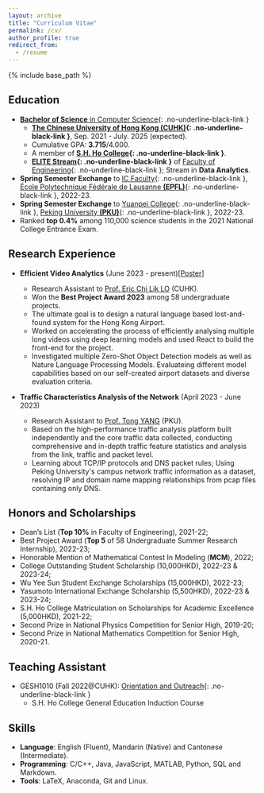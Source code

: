 ```yaml
---
layout: archive
title: "Curriculum Vitae"
permalink: /cv/
author_profile: true
redirect_from:
  - /resume
---
```


<!--
[Download the PDF Version](https://YanY-Henry.github.io/files/CV_YanYuhangHenry.pdf)
-->

{% include base_path %} 

## Education

* [**Bachelor of Science** in Computer Science](https://www.cse.cuhk.edu.hk/academics/cscin/){: .no-underline-black-link }
  * **[The Chinese University of Hong Kong (CUHK)](https://www.cuhk.edu.hk/english/index.html){: .no-underline-black-link }**, Sep. 2021 - July. 2025 (expected).
  * Cumulative GPA: **3.715**/4.000.
  * A member of **[S.H. Ho College](https://www.shho.cuhk.edu.hk){: .no-underline-black-link }**.
  * **[ELITE Stream](https://www.erg.cuhk.edu.hk/erg/Elite){: .no-underline-black-link }** of [Faculty of Engineering](https://www.erg.cuhk.edu.hk/erg/){: .no-underline-black-link }; Stream in **Data Analytics**.
* **Spring Semester Exchange** to [IC Faculty](https://www.epfl.ch/schools/ic/){: .no-underline-black-link }, [École Polytechnique Fédérale de Lausanne **(EPFL)**](https://www.epfl.ch/en/){: .no-underline-black-link }, 2022-23.
* **Spring Semester Exchange** to [Yuanpei College](https://yuanpei.pku.edu.cn/en/){: .no-underline-black-link }, [Peking University **(PKU)**](https://english.pku.edu.cn){: .no-underline-black-link }, 2022-23.
* Ranked **top 0.4%** among 110,000 science students in the 2021 National College Entrance Exam.


## Research Experience

* **Efficient Video Analytics** (June 2023 - present)[[Poster](https://YanY-Henry.github.io/files/SummerResearch2023_Poster.pdf)]
  * Research Assistant to [Prof. Eric Chi Lik LO](https://www.cse.cuhk.edu.hk/people/faculty/eric-chi-lik-lo/) (CUHK).
  * Won the **Best Project Award 2023** among 58 undergraduate projects.
  * The ultimate goal is to design a natural language based lost-and-found system for the Hong Kong Airport.
  * Worked on accelerating the process of efficiently analysing multiple long videos using deep learning models and used React to build the front-end for the project.
  * Investigated multiple Zero-Shot Object Detection models as well as Nature Language Processing Models. Evaluateing different model capabilities based on our self-created airport datasets and diverse evaluation criteria.

* **Traffic Characteristics Analysis of the Network** (April 2023 - June 2023)
  * Research Assistant to [Prof. Tong YANG](https://cs.pku.edu.cn/info/1176/3703.htm) (PKU).
  * Based on the high-performance traffic analysis platform built independently and the core traffic data collected, conducting comprehensive and in-depth traffic feature statistics and analysis from the link, traffic and packet level.
  * Learning about TCP/IP protocols and DNS packet rules; Using Peking University's campus network traffic information as a dataset, resolving IP and domain name mapping relationships from pcap files containing only DNS.
 

<!--
## Working Experience

* **AIJobTech** (Oct. 2023 - present)
  * Participated in the establishment of the tech startup as CTO (Chief Technology Officer).
  * Hope to use AI technology for resume touch-ups, job matchings, and job search skills learning.
  * Full-stack development experience.
-->

## Honors and Scholarships

* Dean’s List (**Top 10%** in Faculty of Engineering), 2021-22;
* Best Project Award (**Top 5** of 58 Undergraduate Summer Research Internship), 2022-23;
* Honorable Mention of Mathematical Contest In Modeling (**MCM**), 2022;
* College Outstanding Student Scholarship (10,000HKD), 2022-23 & 2023-24;
* Wu Yee Sun Student Exchange Scholarships (15,000HKD), 2022-23;
* Yasumoto International Exchange Scholarship (5,500HKD), 2022-23 & 2023-24;
* S.H. Ho College Matriculation on Scholarships for Academic Excellence (5,000HKD), 2021-22;
* Second Prize in National Physics Competition for Senior High, 2019-20;
* Second Prize in National Mathematics Competition for Senior High, 2020-21.

## Teaching Assistant

* GESH1010 (Fall 2022@CUHK): [Orientation and Outreach](https://www.shho.cuhk.edu.hk/general-education/induction-course-1010/overview/){: .no-underline-black-link }
  * S.H. Ho College General Education Induction Course
 

## Skills
* **Language**: English (Fluent), Mandarin (Native) and Cantonese (Intermediate).
* **Programming**:  C/C++, Java, JavaScript, MATLAB, Python, SQL and Markdown.
* **Tools**: LaTeX, Anaconda, Git and Linux.

